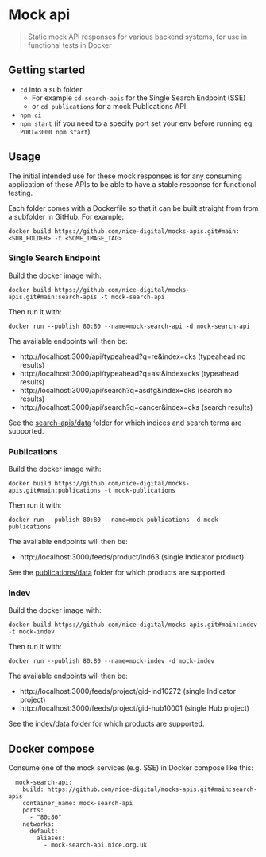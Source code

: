 # Mock api

> Static mock API responses for various backend systems, for use in functional tests in Docker

## Getting started

- `cd` into a sub folder
  - For example `cd search-apis` for the Single Search Endpoint (SSE)
  - or `cd publications` for a mock Publications API
- `npm ci`
- `npm start` (if you need to a specify port set your env before running eg. `PORT=3000 npm start`)
 
## Usage

The initial intended use for these mock responses is for any consuming application of these APIs to be able to have a stable response for functional testing.

Each folder comes with a Dockerfile so that it can be built straight from from a subfolder in GitHub. For example:

```
docker build https://github.com/nice-digital/mocks-apis.git#main:<SUB_FOLDER> -t <SOME_IMAGE_TAG>
```

### Single Search Endpoint

Build the docker image with:

```
docker build https://github.com/nice-digital/mocks-apis.git#main:search-apis -t mock-search-api
```

Then run it with:

```
docker run --publish 80:80 --name=mock-search-api -d mock-search-api
```

The available endpoints will then be:

- http://localhost:3000/api/typeahead?q=re&index=cks (typeahead no results)
- http://localhost:3000/api/typeahead?q=ast&index=cks (typeahead results)
- http://localhost:3000/api/search?q=asdfg&index=cks (search no results)
- http://localhost:3000/api/search?q=cancer&index=cks (search results)

See the [search-apis/data](search-apis/data) folder for which indices and search terms are supported.

### Publications

Build the docker image with:

```
docker build https://github.com/nice-digital/mocks-apis.git#main:publications -t mock-publications
```

Then run it with:

`docker run --publish 80:80 --name=mock-publications -d mock-publications`

The available endpoints will then be:

- http://localhost:3000/feeds/product/ind63 (single Indicator product)

See the [publications/data](publications/data) folder for which products are supported.

### Indev

Build the docker image with:

```
docker build https://github.com/nice-digital/mocks-apis.git#main:indev -t mock-indev
```

Then run it with:

`docker run --publish 80:80 --name=mock-indev -d mock-indev`

The available endpoints will then be:

- http://localhost:3000/feeds/project/gid-ind10272 (single Indicator project)
- http://localhost:3000/feeds/project/gid-hub10001 (single Hub project)

See the [indev/data](indev/data) folder for which products are supported.

## Docker compose

Consume one of the mock services (e.g. SSE) in Docker compose like this:

```
  mock-search-api:
    build: https://github.com/nice-digital/mocks-apis.git#main:search-apis
    container_name: mock-search-api
    ports:
      - "80:80"
    networks:
      default:
        aliases:
          - mock-search-api.nice.org.uk
```

